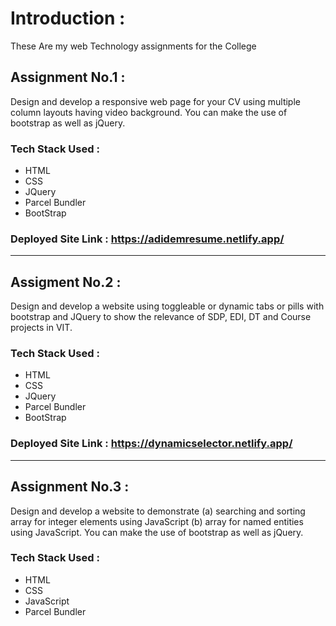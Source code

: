 # Introduction : 
These Are my web Technology assignments for the College  

## Assignment No.1 : 
Design and develop a responsive web page for your CV using multiple column layouts having video background. You can make the use of bootstrap as well as jQuery.

### Tech Stack Used : 
- HTML
- CSS
- JQuery
- Parcel Bundler
- BootStrap

### Deployed Site Link : https://adidemresume.netlify.app/
----

## Assigment No.2 : 
Design and develop a website using toggleable or dynamic tabs or pills with bootstrap and JQuery to show the relevance of SDP, EDI, DT and Course projects in VIT.

### Tech Stack Used : 
- HTML
- CSS
- JQuery
- Parcel Bundler
- BootStrap

### Deployed Site Link : https://dynamicselector.netlify.app/
----
## Assignment No.3 : 
Design and develop a website to demonstrate (a) searching and sorting array for integer elements using JavaScript (b) array for named entities using JavaScript. You can make the use of bootstrap as well as jQuery.

### Tech Stack Used : 
- HTML
- CSS
- JavaScript
- Parcel Bundler

